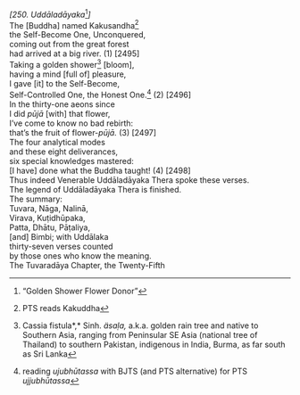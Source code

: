 *\[250. Uddāladāyaka*[^1]*\]*  
The \[Buddha\] named Kakusandha[^2]  
the Self-Become One, Unconquered,  
coming out from the great forest  
had arrived at a big river. (1) \[2495\]  
Taking a golden shower[^3] \[bloom\],  
having a mind \[full of\] pleasure,  
I gave \[it\] to the Self-Become,  
Self-Controlled One, the Honest One.[^4] (2) \[2496\]  
In the thirty-one aeons since  
I did *pūjā* \[with\] that flower,  
I’ve come to know no bad rebirth:  
that’s the fruit of flower-*pūjā.* (3) \[2497\]  
The four analytical modes  
and these eight deliverances,  
six special knowledges mastered:  
\[I have\] done what the Buddha taught! (4) \[2498\]  
Thus indeed Venerable Uddāladāyaka Thera spoke these verses.  
The legend of Uddāladāyaka Thera is finished.  
The summary:  
Tuvara, Nāga, Nalinā,  
Virava, Kuṭidhūpaka,  
Patta, Dhātu, Pāṭaliya,  
\[and\] Bimbi; with Uddālaka  
thirty-seven verses counted  
by those ones who know the meaning.  
The Tuvaradāya Chapter, the Twenty-Fifth  
[^1]: “Golden Shower Flower Donor”  
[^2]: PTS reads Kakuddha  
[^3]: Cassia fistula*,* Sinh. *äsaḷa,* a.k.a. golden rain tree and
    native to Southern Asia, ranging from Peninsular SE Asia (national
    tree of Thailand) to southern Pakistan, indigenous in India, Burma,
    as far south as Sri Lanka  
[^4]: reading *ujubhūtassa* with BJTS (and PTS alternative) for PTS
    *ujjubhūtassa*

